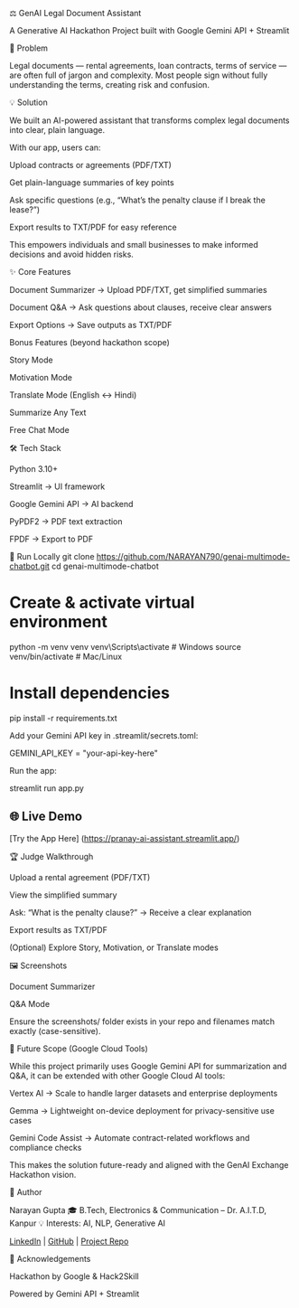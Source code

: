 ⚖️ GenAI Legal Document Assistant

A Generative AI Hackathon Project built with Google Gemini API + Streamlit

🚨 Problem

Legal documents — rental agreements, loan contracts, terms of service — are often full of jargon and complexity.
Most people sign without fully understanding the terms, creating risk and confusion.

💡 Solution

We built an AI-powered assistant that transforms complex legal documents into clear, plain language.

With our app, users can:

Upload contracts or agreements (PDF/TXT)

Get plain-language summaries of key points

Ask specific questions (e.g., “What’s the penalty clause if I break the lease?”)

Export results to TXT/PDF for easy reference

This empowers individuals and small businesses to make informed decisions and avoid hidden risks.

✨ Core Features

Document Summarizer → Upload PDF/TXT, get simplified summaries

Document Q&A → Ask questions about clauses, receive clear answers

Export Options → Save outputs as TXT/PDF

Bonus Features (beyond hackathon scope)

Story Mode

Motivation Mode

Translate Mode (English ↔ Hindi)

Summarize Any Text

Free Chat Mode

🛠️ Tech Stack

Python 3.10+

Streamlit → UI framework

Google Gemini API → AI backend

PyPDF2 → PDF text extraction

FPDF → Export to PDF

🚀 Run Locally
git clone https://github.com/NARAYAN790/genai-multimode-chatbot.git
cd genai-multimode-chatbot

# Create & activate virtual environment
python -m venv venv
venv\Scripts\activate   # Windows
source venv/bin/activate  # Mac/Linux

# Install dependencies
pip install -r requirements.txt


Add your Gemini API key in .streamlit/secrets.toml:

GEMINI_API_KEY = "your-api-key-here"


Run the app:

streamlit run app.py
## 🌐 Live Demo
[Try the App Here]
(https://pranay-ai-assistant.streamlit.app/)

🏆 Judge Walkthrough

Upload a rental agreement (PDF/TXT)

View the simplified summary

Ask: “What is the penalty clause?” → Receive a clear explanation

Export results as TXT/PDF

(Optional) Explore Story, Motivation, or Translate modes

🖼️ Screenshots

Document Summarizer

Q&A Mode

Ensure the screenshots/ folder exists in your repo and filenames match exactly (case-sensitive).

🔮 Future Scope (Google Cloud Tools)

While this project primarily uses Google Gemini API for summarization and Q&A, it can be extended with other Google Cloud AI tools:

Vertex AI → Scale to handle larger datasets and enterprise deployments

Gemma → Lightweight on-device deployment for privacy-sensitive use cases

Gemini Code Assist → Automate contract-related workflows and compliance checks

This makes the solution future-ready and aligned with the GenAI Exchange Hackathon vision.

👤 Author

Narayan Gupta
🎓 B.Tech, Electronics & Communication – Dr. A.I.T.D, Kanpur
💡 Interests: AI, NLP, Generative AI

[LinkedIn](https://www.linkedin.com/in/narayan-gupta-19903028b) 
| [GitHub](https://github.com/NARAYAN790) 
| [Project Repo](https://github.com/NARAYAN790/genai-multimode-chatbot)

🙏 Acknowledgements

Hackathon by Google & Hack2Skill

Powered by Gemini API + Streamlit
